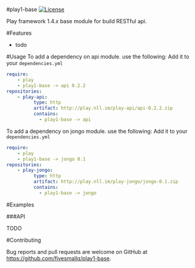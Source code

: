 #play1-base 
[![License](https://img.shields.io/badge/license-Apache%202-4EB1BA.svg)](https://www.apache.org/licenses/LICENSE-2.0.html)

Play framework 1.4.x base module for build RESTful api.

#Features

* todo


#Usage
To add a dependency on api module. use the following:
Add it to your ``dependencies.yml``
```yaml
require:
    - play
    - play1-base -> api 0.2.2
repositories:
    - play-api:
          type: http
          artifact: http://play.nll.im/play-api/api-0.2.2.zip
          contains:
            - play1-base -> api
```

To add a dependency on jongo module. use the following:
Add it to your ``dependencies.yml``
```yaml
require:
    - play
    - play1-base -> jongo 0.1
repositories:
    - play-jongo:
          type: http
          artifact: http://play.nll.im/play-jongo/jongo-0.1.zip
          contains:
            - play1-base -> jongo
```


#Examples

###API

TODO



#Contributing

Bug reports and pull requests are welcome on GitHub at https://github.com/fivesmallq/play1-base.
